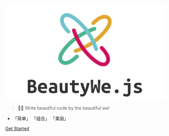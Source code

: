 <!-- _coverpage.md -->

<!-- ![logo](./images/logo-V4.png) -->
<img alt="logo" width="700" src="./images/logo-V4.png">

> 👨‍💻‍ Write beautiful code by the beautiful we!

- 「简单」 「组合」 「美丽」

[Get Started](#begin)